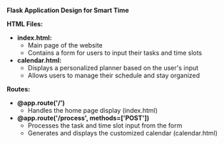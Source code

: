 **Flask Application Design for Smart Time**

**HTML Files:**

* **index.html:**
    - Main page of the website
    - Contains a form for users to input their tasks and time slots
* **calendar.html:**
    - Displays a personalized planner based on the user's input
    - Allows users to manage their schedule and stay organized

**Routes:**

* **@app.route('/')**
    - Handles the home page display (index.html)
* **@app.route('/process', methods=['POST'])**
    - Processes the task and time slot input from the form
    - Generates and displays the customized calendar (calendar.html)